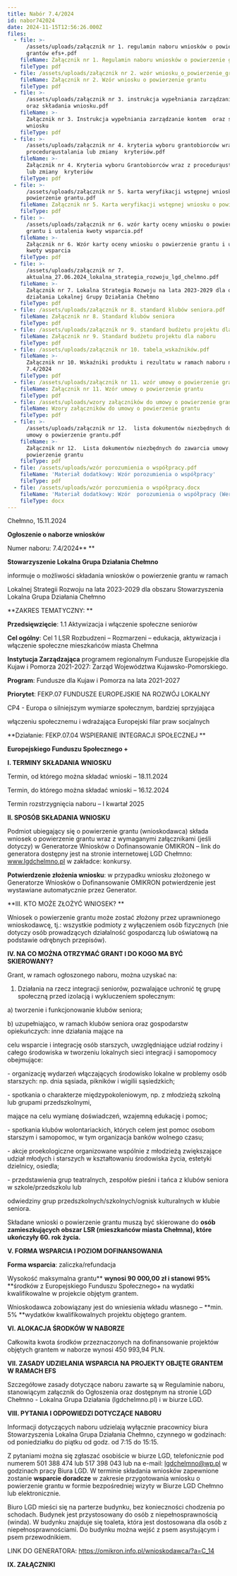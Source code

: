 ```yaml
---
title: Nabór 7.4/2024
id: nabor742024
date: 2024-11-15T12:56:26.000Z
files:
  - file: >-
      /assets/uploads/załącznik nr 1. regulamin naboru wniosków o powierzenie
      grantów efs+.pdf
    fileName: Załącznik nr 1. Regulamin naboru wniosków o powierzenie grantów EFS+
    fileType: pdf
  - file: /assets/uploads/załącznik nr 2. wzór wniosku_o_powierzenie_grantu.pdf
    fileName: Załącznik nr 2. Wzór wniosku o powierzenie grantu
    fileType: pdf
  - file: >-
      /assets/uploads/załącznik nr 3. instrukcja wypełniania zarządzanie kontem 
      oraz składania wniosku.pdf
    fileName: >-
      Załącznik nr 3. Instrukcja wypełniania zarządzanie kontem  oraz składania
      wniosku
    fileType: pdf
  - file: >-
      /assets/uploads/załącznik nr 4. kryteria wyboru grantobiorców wraz z
      procedurąustalania lub zmiany  kryteriów.pdf
    fileName: >-
      Załącznik nr 4. Kryteria wyboru Grantobiorców wraz z procedurąustalania
      lub zmiany  kryteriów
    fileType: pdf
  - file: >-
      /assets/uploads/załącznik nr 5. karta weryfikacji wstępnej wniosku o
      powierzenie grantu.pdf
    fileName: Załącznik nr 5. Karta weryfikacji wstępnej wniosku o powierzenie grantu
    fileType: pdf
  - file: >-
      /assets/uploads/załącznik nr 6. wzór karty oceny wniosku o powierzenie
      grantu i ustalenia kwoty wsparcia.pdf
    fileName: >-
      Załącznik nr 6. Wzór karty oceny wniosku o powierzenie grantu i ustalenia
      kwoty wsparcia
    fileType: pdf
  - file: >-
      /assets/uploads/załącznik nr 7.
      aktualna_27.06.2024_lokalna_strategia_rozwoju_lgd_chelmno.pdf
    fileName: >-
      Załącznik nr 7. Lokalna Strategia Rozwoju na lata 2023-2029 dla obszaru
      działania Lokalnej Grupy Działania Chełmno
    fileType: pdf
  - file: /assets/uploads/załącznik nr 8. standard klubów seniora.pdf
    fileName: Załącznik nr 8. Standard klubów seniora
    fileType: pdf
  - file: /assets/uploads/załącznik nr 9. standard budżetu projektu dla naboru.pdf
    fileName: Załącznik nr 9. Standard budżetu projektu dla naboru
    fileType: pdf
  - file: /assets/uploads/załącznik nr 10. tabela_wskaźników.pdf
    fileName: >-
      Załącznik nr 10. Wskaźniki produktu i rezultatu w ramach naboru nr
      7.4/2024
    fileType: pdf
  - file: /assets/uploads/załącznik nr 11. wzór umowy o powierzenie grantu.pdf
    fileName: Załącznik nr 11. Wzór umowy o powierzenie grantu
    fileType: pdf
  - file: /assets/uploads/wzory załączników do umowy o powierzenie grantu.zip
    fileName: Wzory załączników do umowy o powierzenie grantu
    fileType: pdf
  - file: >-
      /assets/uploads/załącznik nr 12.  lista dokumentów niezbędnych do zawarcia
      umowy o powierzenie grantu.pdf
    fileName: >-
      Załącznik nr 12.  Lista dokumentów niezbędnych do zawarcia umowy o
      powierzenie grantu
    fileType: pdf
  - file: /assets/uploads/wzór porozumienia o współpracy.pdf
    fileName: 'Materiał dodatkowy: Wzór porozumienia o współpracy'
    fileType: pdf
  - file: /assets/uploads/wzór porozumienia o współpracy.docx
    fileName: 'Materiał dodatkowy: Wzór  porozumienia o współpracy (Wersja edytowalna)'
    fileType: docx
---
```

Chełmno, 15.11.2024

**Ogłoszenie o naborze wniosków**

Numer naboru: 7.4/2024\*\*
\*\*

**Stowarzyszenie Lokalna Grupa Działania Chełmno**

informuje o możliwości składania wniosków o powierzenie grantu w ramach

Lokalnej Strategii Rozwoju na lata 2023-2029 dla obszaru Stowarzyszenia Lokalna Grupa Działania Chełmno 

**ZAKRES TEMATYCZNY: 
**

**Przedsięwzięcie**: 1.1 Aktywizacja i włączenie społeczne seniorów 

**Cel ogólny**: Cel  1 LSR Rozbudzeni – Rozmarzeni – edukacja, aktywizacja i włączenie społeczne mieszkańców miasta Chełmna

**Instytucja Zarządzająca** programem regionalnym Fundusze Europejskie dla Kujaw i Pomorza 2021-2027: Zarząd Województwa Kujawsko-Pomorskiego.

**Program**: Fundusze dla Kujaw i Pomorza na lata 2021-2027

**Priorytet**: FEKP.07 FUNDUSZE EUROPEJSKIE NA ROZWÓJ LOKALNY

CP4 - Europa o silniejszym wymiarze społecznym, bardziej sprzyjająca 

włączeniu społecznemu i wdrażająca Europejski filar praw socjalnych

**Działanie: FEKP.07.04 WSPIERANIE INTEGRACJI SPOŁECZNEJ
**

**Europejskiego Funduszu Społecznego +**

**I. TERMINY SKŁADANIA WNIOSKU**

Termin, od którego można składać wnioski –  18.11.2024 

Termin, do którego można składać wnioski – 16.12.2024

Termin rozstrzygnięcia naboru – I kwartał 2025

**II. SPOSÓB SKŁADANIA WNIOSKU**

Podmiot ubiegający się o powierzenie grantu (wnioskodawca) składa wniosek o powierzenie grantu wraz z wymaganymi załącznikami (jeśli dotyczy) w Generatorze Wniosków o Dofinansowanie OMIKRON – link do generatora dostępny jest na stronie internetowej LGD Chełmno: www.lgdchelmno.pl w zakładce: konkursy.

**Potwierdzenie złożenia wniosku**: w przypadku wniosku złożonego w Generatorze Wniosków o Dofinansowanie OMIKRON potwierdzenie jest wystawiane automatycznie przez Generator. 

**III. KTO MOŻE ZŁOŻYĆ WNIOSEK? **

Wniosek o powierzenie grantu może zostać złożony przez uprawnionego wnioskodawcę, tj.: wszystkie podmioty z wyłączeniem osób fizycznych (nie dotyczy osób prowadzących działalność gospodarczą lub oświatową na podstawie odrębnych przepisów).

**IV. NA CO MOŻNA OTRZYMAĆ GRANT I DO KOGO MA BYĆ SKIEROWANY?**   

Grant, w ramach ogłoszonego naboru, można uzyskać na:

1. Działania na rzecz integracji seniorów, pozwalające uchronić tę grupę społeczną przed izolacją i wykluczeniem społecznym:

a) tworzenie i funkcjonowanie klubów seniora;

b)  uzupełniająco, w ramach klubów seniora oraz gospodarstw opiekuńczych: inne działania mające na

celu wsparcie i integrację osób starszych, uwzględniające udział rodziny i całego środowiska w tworzeniu lokalnych sieci integracji i samopomocy obejmujące:

\- organizację wydarzeń włączających środowisko lokalne w problemy osób starszych: np. dnia sąsiada, pikników i wigilii sąsiedzkich;

\- spotkania o charakterze międzypokoleniowym, np. z młodzieżą szkolną lub grupami przedszkolnymi,

mające na celu wymianę doświadczeń, wzajemną edukację i pomoc;

\- spotkania klubów wolontariackich, których celem jest pomoc osobom starszym i samopomoc, w tym organizacja banków wolnego czasu;

\- akcje proekologiczne organizowane wspólnie z młodzieżą zwiększające udział młodych i starszych w kształtowaniu środowiska życia, estetyki dzielnicy, osiedla;

\- przedstawienia grup teatralnych, zespołów pieśni i tańca z klubów seniora w szkole/przedszkolu lub

odwiedziny grup przedszkolnych/szkolnych/ognisk kulturalnych w klubie seniora.

Składane wnioski o powierzenie grantu muszą być skierowane do **osób zamieszkujących obszar LSR (mieszkańców miasta Chełmna), które ukończyły 60. rok życia.**

**V. FORMA WSPARCIA I POZIOM DOFINANSOWANIA** 

**Forma wsparcia**: zaliczka/refundacja 

Wysokość maksymalna grantu** **wynosi 90 000,00 zł i stanowi 95%** **środków z Europejskiego Funduszu Społecznego+ na wydatki kwalifikowalne w projekcie objętym grantem. 

Wnioskodawca zobowiązany jest do wniesienia wkładu własnego – **min. 5% **wydatków kwalifikowalnych projektu objętego grantem. 

**VI. ALOKACJA ŚRODKÓW W NABORZE**

Całkowita kwota środków przeznaczonych na dofinansowanie projektów objętych grantem w naborze wynosi 450 993,94 PLN.

**VII. ZASADY UDZIELANIA WSPARCIA NA PROJEKTY OBJĘTE GRANTEM W RAMACH EFS**

Szczegółowe zasady dotyczące naboru zawarte są w Regulaminie naboru, stanowiącym załącznik do Ogłoszenia oraz dostępnym na stronie LGD Chełmno - Lokalna Grupa Działania (lgdchelmno.pl) i w biurze LGD.  

**VIII. PYTANIA I ODPOWIEDZI DOTYCZĄCE NABORU**

Informacji dotyczących naboru udzielają wyłącznie pracownicy biura Stowarzyszenia Lokalna Grupa Działania Chełmno, czynnego w godzinach: od poniedziałku do piątku od godz. od 7:15 do 15:15. 

Z pytaniami można się zgłaszać osobiście w biurze LGD, telefonicznie pod numerem 501 388 474 lub 517 398 043 lub na e-mail: lgdchelmno@wp.pl w godzinach pracy Biura LGD. W terminie składania wniosków zapewnione zostanie **wsparcie doradcze** w zakresie przygotowania wniosku o powierzenie grantu w formie bezpośredniej wizyty w Biurze LGD Chełmno lub elektronicznie.

Biuro LGD mieści się na parterze budynku, bez konieczności chodzenia po schodach. Budynek jest przystosowany do osób z niepełnosprawnością (winda). W budynku znajduje się toaleta, która jest dostosowana dla osób z niepełnosprawnościami. Do budynku można wejść z psem asystującym i psem przewodnikiem. 

LINK DO GENERATORA: https://omikron.info.pl/wnioskodawca/?a=C_14

**IX. ZAŁĄCZNIKI**
